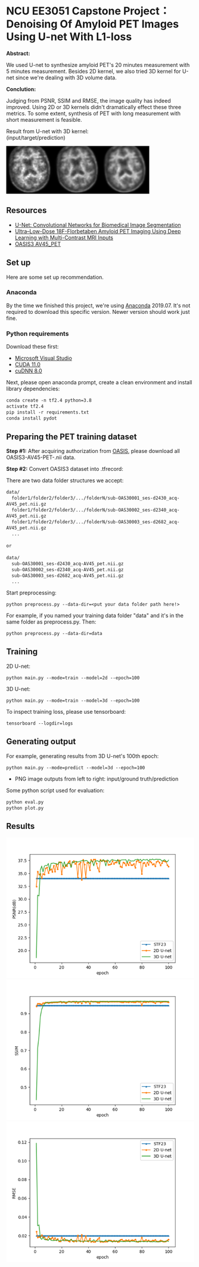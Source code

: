 # NCU EE3051 Capstone Project：Denoising Of Amyloid PET Images Using U-net With L1-loss

**Abstract:**

We used U-net to synthesize amyloid PET's 20 minutes measurement with 5 minutes measurement. 
Besides 2D kernel, we also tried 3D kernel for U-net since we're dealing with 3D volume data.

**Conclution:**

Judging from PSNR, SSIM and RMSE, the image quality has indeed improved.
Using 2D or 3D kernels didn't dramatically effect these three metrics.
To some extent, synthesis of PET with long measurement with short measurement is feasible.

Result from U-net with 3D kernel:  
(input/target/prediction)  

![alt text](results/epoch_100/png_3d/sub-OAS30003_ses-d3731_066.png "sample from 3D U-net")

## Resources

* [U-Net: Convolutional Networks for Biomedical Image Segmentation](https://arxiv.org/abs/1505.04597)
* [Ultra–Low-Dose 18F-Florbetaben Amyloid PET Imaging Using Deep Learning with Multi-Contrast MRI Inputs](https://pubs.rsna.org/doi/full/10.1148/radiol.2018180940)
* [OASIS3 AV45_PET](https://www.oasis-brains.org/)

## Set up

Here are some set up recommendation.

### Anaconda

By the time we finished this project, we're using [Anaconda](https://www.anaconda.com/products/individual) 2019.07. It's not required to download this specific version. Newer version should work just fine.  

### Python requirements

Download these first:  

* [Microsoft Visual Studio](https://visualstudio.microsoft.com/vs/community/)  
* [CUDA 11.0](https://developer.nvidia.com/cuda-11.0-download-archive)  
* [cuDNN 8.0](https://developer.nvidia.com/cudnn)  

Next, please open anaconda prompt, create a clean environment and install library dependencies:

```
conda create -n tf2.4 python=3.8
activate tf2.4
pip install -r requirements.txt
conda install pydot
```

## Preparing the PET training dataset

**Step #1:** After acquiring authorization from [OASIS](https://www.oasis-brains.org/), please download all OASIS3-AV45-PET-.nii data.

**Step #2:** Convert OASIS3 dataset into .tfrecord:  

There are two data folder structures we accept:  

```
data/
  folder1/folder2/folder3/.../folderN/sub-OAS30001_ses-d2430_acq-AV45_pet.nii.gz
  folder1/folder2/folder3/.../folderN/sub-OAS30002_ses-d2340_acq-AV45_pet.nii.gz
  folder1/folder2/folder3/.../folderN/sub-OAS30003_ses-d2682_acq-AV45_pet.nii.gz
  ...

or

data/
  sub-OAS30001_ses-d2430_acq-AV45_pet.nii.gz
  sub-OAS30002_ses-d2340_acq-AV45_pet.nii.gz
  sub-OAS30003_ses-d2682_acq-AV45_pet.nii.gz
  ...
```

Start preprocessing:

```
python preprocess.py --data-dir=<put your data folder path here!>
```

For example, if you named your training data folder "data" and it's in the same folder as preprocess.py. Then:

```
python preprocess.py --data-dir=data
```

## Training

2D U-net:
```
python main.py --mode=train --model=2d --epoch=100
```

3D U-net:
```
python main.py --mode=train --model=3d --epoch=100
```

To inspect training loss, please use tensorboard:

```
tensorboard --logdir=logs
```

## Generating output

For example, generating results from 3D U-net's 100th epoch:
```
python main.py --mode=predict --model=3d --epoch=100
```

* PNG image outputs from left to right: input/ground truth/prediction

Some python script used for evaluation:
```
python eval.py
python plot.py
```

## Results

![alt text](results/PSNR.png "PSNR")
![alt text](results/SSIM.png "SSIM")
![alt text](results/RMSE.png "RMSE")
